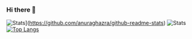 ### Hi there 👋

<!--
**xazip/xazip** is a ✨ _special_ ✨ repository because its `README.md` (this file) appears on your GitHub profile.

Here are some ideas to get you started:

- 🔭 I’m currently working on ...
- 🌱 I’m currently learning ...
- 👯 I’m looking to collaborate on ...
- 🤔 I’m looking for help with ...
- 💬 Ask me about ...
- 📫 How to reach me: ...
- 😄 Pronouns: ...
- ⚡ Fun fact: ...
-->
![Stats](https://github-readme-stats.vercel.app/api?username=xazip)](https://github.com/anuraghazra/github-readme-stats)
![Stats](https://github-readme-stats.vercel.app/api?username=xazip&show_icons=true)
[![Top Langs](https://github-readme-stats.vercel.app/api/top-langs/?username=xazip&layout=compact)](https://github.com/anuraghazra/github-readme-stats)
